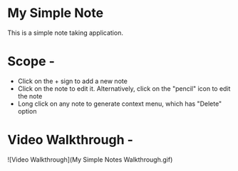 My Simple Note
================
This is a simple note taking application.

Scope - 
======
   * Click on the + sign to add a new note
   * Click on the note to edit it. Alternatively, click on the "pencil" icon to edit the note
   * Long click on any note to generate context menu, which has "Delete" option

Video Walkthrough - 
=================
![Video Walkthrough](My Simple Notes Walkthrough.gif)
